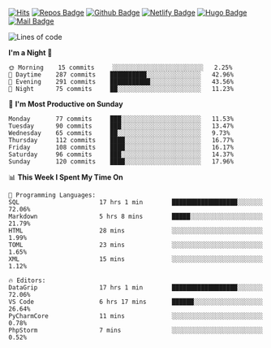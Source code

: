

[![Hits](https://hits.seeyoufarm.com/api/count/incr/badge.svg?url=https%3A%2F%2Fgithub.com/sangm1n)](https://hits.seeyoufarm.com) 
[![Repos Badge](https://badges.pufler.dev/repos/sangm1n)](https://badges.pufler.dev)
[![Github Badge](http://img.shields.io/badge/-github-black?style=flat-square&logo=github&logoColor=white&link=https:https://github.com/sangm1n/)](https://github.com/sangm1n/)
[![Netlify Badge](https://img.shields.io/badge/-TIL-00C7B7?style=flat-square&logo=Netlify&logoColor=white&link=https://sangminlog.netlify.com)](https://sangminlog.netlify.com)
[![Hugo Badge](https://img.shields.io/badge/-techblog-FF4088?style=flat-square&logo=Hugo&logoColor=white&link=https://sangm1n.github.io)](https://sangm1n.github.io)
[![Mail Badge](http://img.shields.io/badge/-mail-D14836?style=flat-square&logo=Gmail&logoColor=white&link=mailto:dltkd96als@naver.com)](mailto:dltkd96als@naver.com/)

<!--START_SECTION:waka-->
![Lines of code](https://img.shields.io/badge/From%20Hello%20World%20I%27ve%20Written-2.3%20million%20lines%20of%20code-blue)

**I'm a Night 🦉** 

```text
🌞 Morning    15 commits     ░░░░░░░░░░░░░░░░░░░░░░░░░   2.25% 
🌆 Daytime    287 commits    ██████████░░░░░░░░░░░░░░░   42.96% 
🌃 Evening    291 commits    ███████████░░░░░░░░░░░░░░   43.56% 
🌙 Night      75 commits     ██░░░░░░░░░░░░░░░░░░░░░░░   11.23%

```
📅 **I'm Most Productive on Sunday** 

```text
Monday       77 commits     ███░░░░░░░░░░░░░░░░░░░░░░   11.53% 
Tuesday      90 commits     ███░░░░░░░░░░░░░░░░░░░░░░   13.47% 
Wednesday    65 commits     ██░░░░░░░░░░░░░░░░░░░░░░░   9.73% 
Thursday     112 commits    ████░░░░░░░░░░░░░░░░░░░░░   16.77% 
Friday       108 commits    ████░░░░░░░░░░░░░░░░░░░░░   16.17% 
Saturday     96 commits     ███░░░░░░░░░░░░░░░░░░░░░░   14.37% 
Sunday       120 commits    ████░░░░░░░░░░░░░░░░░░░░░   17.96%

```


📊 **This Week I Spent My Time On** 

```text
💬 Programming Languages: 
SQL                      17 hrs 1 min        ██████████████████░░░░░░░   72.06% 
Markdown                 5 hrs 8 mins        █████░░░░░░░░░░░░░░░░░░░░   21.79% 
HTML                     28 mins             ░░░░░░░░░░░░░░░░░░░░░░░░░   1.99% 
TOML                     23 mins             ░░░░░░░░░░░░░░░░░░░░░░░░░   1.65% 
XML                      15 mins             ░░░░░░░░░░░░░░░░░░░░░░░░░   1.12%

🔥 Editors: 
DataGrip                 17 hrs 1 min        ██████████████████░░░░░░░   72.06% 
VS Code                  6 hrs 17 mins       ██████░░░░░░░░░░░░░░░░░░░   26.64% 
PyCharmCore              11 mins             ░░░░░░░░░░░░░░░░░░░░░░░░░   0.78% 
PhpStorm                 7 mins              ░░░░░░░░░░░░░░░░░░░░░░░░░   0.52%

```


<!--END_SECTION:waka-->


<!--
**sangm1n/sangm1n** is a ✨ _special_ ✨ repository because its `README.md` (this file) appears on your GitHub profile.

Here are some ideas to get you started:

- 🔭 I’m currently working on ...
- 🌱 I’m currently learning ...
- 👯 I’m looking to collaborate on ...
- 🤔 I’m looking for help with ...
- 💬 Ask me about ...
- 📫 How to reach me: ...
- 😄 Pronouns: ...
- ⚡ Fun fact: ...

https://shields.io/
-->


